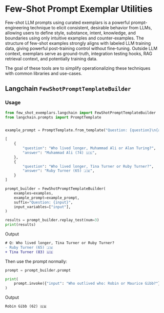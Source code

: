 # Few-Shot Prompt Exemplar Utilities

Few-shot LLM prompts using curated exemplars is a powerful prompt-engineering technique to elicit consistent, desirable behavior from LLMs, allowing users to define style, substance, intent, knowledge, and boundaries using only intuitive examples and counter-examples. The structure of few-shot examples strongly aligns with labeled LLM training data, giving powerful post-training control without fine-tuning. Outside LLM context, exemplars serve as ground-truth, integration testing hooks, RAG retrieval context, and potentially training data.

The goal of these tools are to simplify operationalizing these techniques with common libraries and use-cases.

## Langchain `FewShotPromptTemplateBuilder`

### Usage

```python
from few_shot_exemplars.langchain import FewShotPromptTemplateBuilder
from langchain.prompts import PromptTemplate


example_prompt = PromptTemplate.from_template("Question: {question}\n{answer}")

[
    {
        "question": "Who lived longer, Muhammad Ali or Alan Turing?",
        "answer": "Muhammad Ali (74) 🇺🇸",
    },
    {
        "question": "Who lived longer, Tina Turner or Ruby Turner?",
        "answer": "Ruby Turner (65) 🇯🇲",
    }
]

prompt_builder = FewShotPromptTemplateBuilder(
    examples=examples,
    example_prompt=example_prompt,
    suffix="Question: {input}",
    input_variables=["input"],
)

results = prompt_builder.replay_test(num=3)
print(results)
```

Output
```diff
# Q: Who lived longer, Tina Turner or Ruby Turner?
- Ruby Turner (65) 🇯🇲
+ Tina Turner (83) 🇺🇸
```

Then use the prompt normally:
```python
prompt = prompt_builder.prompt

print(
    prompt.invoke({"input": "Who outlived who: Robin or Maurice Gibb?"}).to_string()
)
```

Output
```text
Robin Gibb (62) 🇬🇧
```
